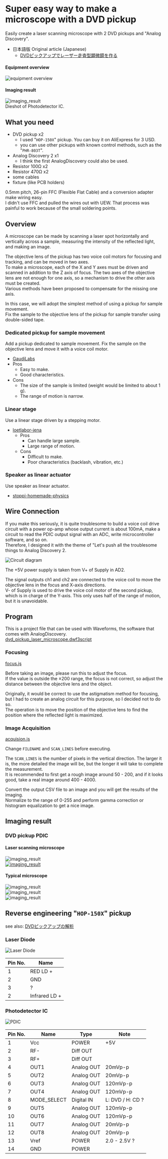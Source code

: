 # Super easy way to make a microscope with a DVD pickup
Easily create a laser scanning microscope with 2 DVD pickups and "Analog Discovery".
 
* 日本語版  Original article (Japanese) 
  * [DVDピックアップでレーザー走査型顕微鏡を作る](https://kuriuzublog.wordpress.com/2022/03/22/dvd-pickup-microscope/)

#### Equipment overview
![equipment overview](20220317_205448.jpg)

#### Imaging result 

![imaging_result](imaging_result_pdic.png)  
Dieshot of Photodetector IC.

## What you need
* DVD pickup x2
  * I used "`HOP-150X`" pickup. You can buy it on AliExpress for 3 USD. 
  * you can use other pickups with known control methods, such as the "`PHR-803T`".
* Analog Discovery 2 x1
  * I think the first AnalogDiscovery could also be used.
* Resistor 100Ω x2
* Resistor 470Ω x2
* some cables
* fixture (like PCB holders)

0.5mm pitch, 26-pin FFC (Flexible Flat Cable) and a conversion adapter make wiring easy.  
I didn't use FFC and pulled the wires out with UEW. That process was painful to work because of the small soldering points.  

## Overview
A microscope can be made by scanning a laser spot horizontally and vertically across a sample, measuring the intensity of the reflected light, and making an image.

The objective lens of the pickup has two voice coil motors for focusing and tracking, and can be moved in two axes.  
To make a microscope, each of the X and Y axes must be driven and scanned in addition to the Z axis of focus. The two axes of the objective lens are not enough for one axis, so a mechanism to drive the other axis must be created.  
Various methods have been proposed to compensate for the missing one axis.  

In this case, we will adopt the simplest method of using a pickup for sample movement.    
Fix the sample to the objective lens of the pickup for sample transfer using double-sided tape.

### Dedicated pickup for sample movement
Add a pickup dedicated to sample movement. Fix the sample on the objective lens and move it with a voice coil motor.  
* [GaudiLabs](https://www.gaudi.ch/GaudiLabs/?page_id=652)
* Pros
  * Easy to make.
  * Good characteristics.
* Cons
  * The size of the sample is limited (weight would be limited to about 1 g).
  * The range of motion is narrow.

### Linear stage
Use a linear stage driven by a stepping motor.
* [loetlabor-jena](https://loetlabor-jena.de/doku.php?id=projekte:dvdlsm:start)
  * Pros
    * Can handle large sample.
    * Large range of motion.
  * Cons
    * Difficult to make.
    * Poor characteristics (backlash, vibration, etc.)

### Speaker as linear actuator
Use speaker as linear actuator.
* [stoppi-homemade-physics](https://stoppi-homemade-physics.de/lasermikroskop/)

## Wire Connection
If you make this seriously, it is quite troublesome to build a voice coil drive circuit with a power op-amp whose output current is about 100mA, make a circuit to read the PDIC output signal with an ADC, write microcontroller software, and so on.  
Therefore, I designed it with the theme of "Let's push all the troublesome things to Analog Discovery 2.  

![Circuit diagram](circuit-diagram.png)

The +5V power supply is taken from V+ of Supply in AD2.  

The signal outputs ch1 and ch2 are connected to the voice coil to move the objective lens in the focus and X-axis directions.  
V- of Supply is used to drive the voice coil motor of the second pickup, which is in charge of the Y-axis. This only uses half of the range of motion, but it is unavoidable.  


## Program

This is a project file that can be used with Waveforms, the software that comes with AnalogDiscovery.  
[dvd_pickup_laser_microscope.dwf3script](https://github.com/kototoibashi/dvd-pickup-microscope-poc/raw/master/analogdiscovery/dvd_pickup_laser_microscope.dwf3script)

### Focusing

[focus.js](https://github.com/kototoibashi/dvd-pickup-microscope-poc/blob/master/analogdiscovery/focus.js)

Before taking an image, please run this to adjust the focus.   
If the value is outside the ±200 range, the focus is not correct, so adjust the distance between the objective lens and the object.   

Originally, it would be correct to use the astigmatism method for focusing, but I had to create an analog circuit for this purpose, so I decided not to do so.  
The operation is to move the position of the objective lens to find the position where the reflected light is maximized.

### Image Acquisition
[acquision.js](https://github.com/kototoibashi/dvd-pickup-microscope-poc/blob/master/analogdiscovery/acquision.js)

Change `FILENAME` and `SCAN_LINES` before executing.

The `SCAN_LINES` is the number of pixels in the vertical direction. The larger it is, the more detailed the image will be, but the longer it will take to complete the measurement.  
It is recommended to first get a rough image around 50 - 200, and if it looks good, take a real image around 400 - 4000.

Convert the output CSV file to an image and you will get the results of the imaging.  
Normalize to the range of 0-255 and perform gamma correction or histogram equalization to get a nice image.  


## Imaging result

### DVD pickup PDIC
#### Laser scanning microscope
![imaging_result](imaging_result_pdic.png)  
[![imaging_result](dieshot_small.jpg)](dieshot_big.png)

#### Typical microscope
![imaging_result](20220314_203503_.jpg)  
![imaging_result](20220314_204027_.jpg)  
![imaging_result](20220314_204027_2.jpg)  

##  Reverse engineering "`HOP-150X`" pickup
see also: [DVDピックアップの解析](https://kuriuzublog.wordpress.com/2022/03/15/hop150x-dvd-pickup-reverse-engineering/)

### Laser Diode

![Laser Diode](20220315_185013_.jpg)

|  Pin No.  |  Name  |
| ---- | ---- |
|  1  |  RED LD +  |
|  2  |  GND  |
|  3  |  ?  |
|  2  |  Infrared LD +  |

### Photodetector IC
![PDIC](20220314_203503_.jpg)  

| Pin No. | Name | Type | Note |
| -- | -- | -- | -- |
|1|Vcc|POWER|+5V|
|2|RF-|Diff OUT||
|3|RF+|Diff OUT||
|4|OUT1|Analog OUT|20mVp-p|
|5|OUT2|Analog OUT|20mVp-p|
|6|OUT3|Analog OUT|120mVp-p|
|7|OUT4|Analog OUT|120mVp-p|
|8|MODE_SELECT|Digital IN|L: DVD / H: CD ?|
|9|OUT5|Analog OUT|120mVp-p|
|10|OUT6|Analog OUT|120mVp-p|
|11|OUT7|Analog OUT|20mVp-p|
|12|OUT8|Analog OUT|20mVp-p|
|13|Vref|POWER|2.0 - 2.5V ?|
|14|GND|POWER||
